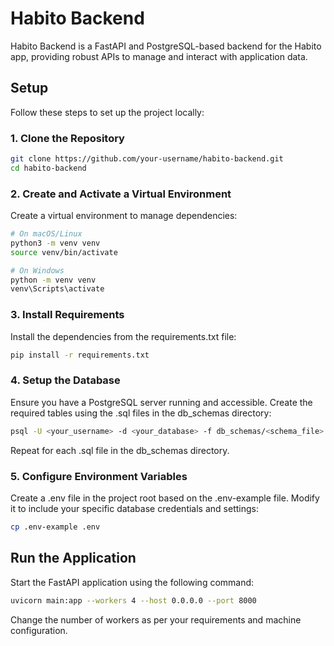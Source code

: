 # Habito Backend
Habito Backend is a FastAPI and PostgreSQL-based backend for the Habito app, providing robust APIs to manage and interact with application data.

## Setup
Follow these steps to set up the project locally:

### 1. Clone the Repository
```bash
git clone https://github.com/your-username/habito-backend.git
cd habito-backend
```

### 2. Create and Activate a Virtual Environment
Create a virtual environment to manage dependencies:

```bash
# On macOS/Linux
python3 -m venv venv
source venv/bin/activate

# On Windows
python -m venv venv
venv\Scripts\activate
```

### 3. Install Requirements
Install the dependencies from the requirements.txt file:

```bash
pip install -r requirements.txt
```

### 4. Setup the Database
Ensure you have a PostgreSQL server running and accessible. Create the required tables using the .sql files in the db_schemas directory:

```bash
psql -U <your_username> -d <your_database> -f db_schemas/<schema_file>.sql
```
Repeat for each .sql file in the db_schemas directory.

### 5. Configure Environment Variables
Create a .env file in the project root based on the .env-example file. Modify it to include your specific database credentials and settings:

```bash
cp .env-example .env
```

## Run the Application
Start the FastAPI application using the following command:

```bash
uvicorn main:app --workers 4 --host 0.0.0.0 --port 8000
```
Change the number of workers as per your requirements and machine configuration.
